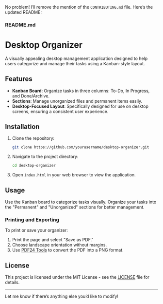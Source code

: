 No problem! I’ll remove the mention of the `CONTRIBUTING.md` file. Here’s the updated README:

### README.md

# Desktop Organizer

A visually appealing desktop management application designed to help users categorize and manage their tasks using a Kanban-style layout.

## Features

- **Kanban Board**: Organize tasks in three columns: To-Do, In Progress, and Done/Archive.
- **Sections**: Manage unorganized files and permanent items easily.
- **Desktop-Focused Layout**: Specifically designed for use on desktop screens, ensuring a consistent user experience.

## Installation

1. Clone the repository:
   ```bash
   git clone https://github.com/yourusername/desktop-organizer.git
   ```

2. Navigate to the project directory:
   ```bash
   cd desktop-organizer
   ```

3. Open `index.html` in your web browser to view the application.

## Usage

Use the Kanban board to categorize tasks visually. Organize your tasks into the "Permanent" and "Unorganized" sections for better management.

### Printing and Exporting

To print or save your organizer:
1. Print the page and select "Save as PDF."
2. Choose landscape orientation without margins.
3. Use [PDF24 Tools](https://tools.pdf24.org/de/von-pdf-umwandeln) to convert the PDF into a PNG format.

## License

This project is licensed under the MIT License - see the [LICENSE](LICENSE) file for details.

---

Let me know if there’s anything else you’d like to modify!